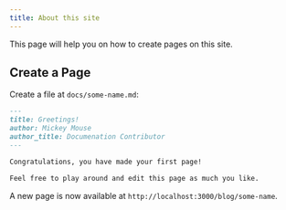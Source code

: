 ```yaml
---
title: About this site
---
```


This page will help you on how to create pages on this site.

## Create a Page

Create a file at `docs/some-name.md`:

```md title="docs/some-name.md"
---
title: Greetings!
author: Mickey Mouse
author_title: Documenation Contributor
---

Congratulations, you have made your first page!

Feel free to play around and edit this page as much you like.
```

A new page is now available at `http://localhost:3000/blog/some-name`.
